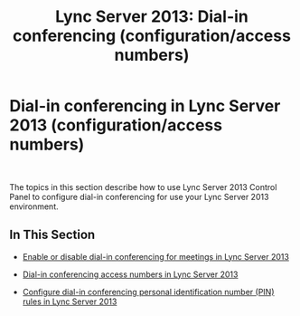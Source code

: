 ﻿---
title: 'Lync Server 2013: Dial-in conferencing (configuration/access numbers)'
TOCTitle: Dial-in conferencing (configuration/access numbers)
ms:assetid: e9b6143a-5ded-4ff8-9c5b-f0a1127e6193
ms:mtpsurl: https://technet.microsoft.com/en-us/library/JJ721923(v=OCS.15)
ms:contentKeyID: 49733858
ms.date: 07/23/2014
mtps_version: v=OCS.15
---

# Dial-in conferencing in Lync Server 2013 (configuration/access numbers)

 


The topics in this section describe how to use Lync Server 2013 Control Panel to configure dial-in conferencing for use your Lync Server 2013 environment.

## In This Section

  - [Enable or disable dial-in conferencing for meetings in Lync Server 2013](lync-server-2013-enable-or-disable-dial-in-conferencing-for-meetings.md)

  - [Dial-in conferencing access numbers in Lync Server 2013](lync-server-2013-dial-in-conferencing-access-numbers.md)

  - [Configure dial-in conferencing personal identification number (PIN) rules in Lync Server 2013](lync-server-2013-configure-dial-in-conferencing-personal-identification-number-pin-rules.md)

